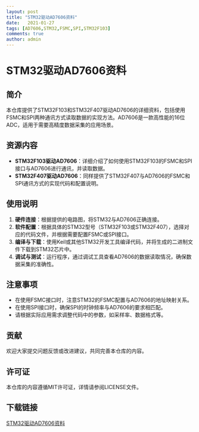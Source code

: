 ```yaml
---
layout: post
title: "STM32驱动AD7606资料"
date:   2021-01-27
tags: [AD7606,STM32,FSMC,SPI,STM32F103]
comments: true
author: admin
---
```

# STM32驱动AD7606资料

## 简介
本仓库提供了STM32F103和STM32F407驱动AD7606的详细资料，包括使用FSMC和SPI两种通讯方式读取数据的实现方法。AD7606是一款高性能的16位ADC，适用于需要高精度数据采集的应用场景。

## 资源内容
- **STM32F103驱动AD7606**：详细介绍了如何使用STM32F103的FSMC和SPI接口与AD7606进行通讯，并读取数据。
- **STM32F407驱动AD7606**：同样提供了STM32F407与AD7606的FSMC和SPI通讯方式的实现代码和配置说明。

## 使用说明
1. **硬件连接**：根据提供的电路图，将STM32与AD7606正确连接。
2. **软件配置**：根据具体的STM32型号（STM32F103或STM32F407），选择对应的代码文件，并根据需要配置FSMC或SPI接口。
3. **编译与下载**：使用Keil或其他STM32开发工具编译代码，并将生成的二进制文件下载到STM32芯片中。
4. **调试与测试**：运行程序，通过调试工具查看AD7606的数据读取情况，确保数据采集的准确性。

## 注意事项
- 在使用FSMC接口时，注意STM32的FSMC配置与AD7606的地址映射关系。
- 在使用SPI接口时，确保SPI的时钟频率与AD7606的要求相匹配。
- 请根据实际应用需求调整代码中的参数，如采样率、数据格式等。

## 贡献
欢迎大家提交问题反馈或改进建议，共同完善本仓库的内容。

## 许可证
本仓库的内容遵循MIT许可证，详情请参阅LICENSE文件。

## 下载链接

[STM32驱动AD7606资料](https://pan.quark.cn/s/98e5e59895e8)